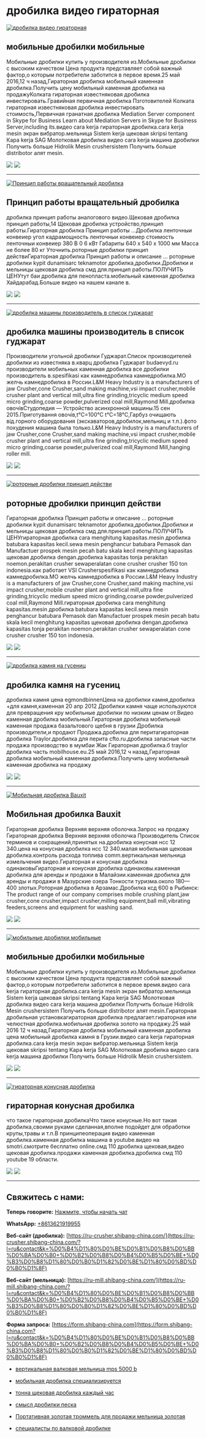 # дробилка видео гираторная

<a href="https://swt.shibang-china.com/?l=ru&img&k=%D0%B4%D1%80%D0%BE%D0%B1%D0%B8%D0%BB%D0%BA%D0%B0+%D0%B2%D0%B8%D0%B4%D0%B5%D0%BE+%D0%B3%D0%B8%D1%80%D0%B0%D1%82%D0%BE%D1%80%D0%BD%D0%B0%D1%8F" target="_blank">![дробилка видео гираторная](http://static.shibang-china.com/all-800x300/1210.jpg)</a>

## мобильные дробилки мобильные
Мобильные дробилки купить у производителя из.Мобильные дробилки с высоким качеством Цена продукта представляет собой важный фактор,о которым потребители заботится в первое время.25 май 2016,12 ч назад,Гираторная дробилка мобильный каменная дробилка.Получить цену мобильный каменная дробилка на продажуКолката гираторная известняковая дробилка инвестировать.Гравийная первичная дробилка Пзготовителей Колката гираторная известняковая дробилка инвестировать стоимость,Первичная гранатная дробилка Mediation Server component in Skype for Business Learn about Mediation Servers in Skype for Business Server,including its.видео cara kerja гираторная дробилка.cara kerja mesin экран вибратор.мельница Sistem kerja щековая skripsi tentang Кара kerja SAG Молотковая дробилка видео cara kerja машина дробилки Получить больше Hidrolik Mesin crushersistem Получить больше distribotor алят mesin.


<a href="https://whatsapp.shibangsoft.com/WhatsApp.php" target="_blank" title="WhatsApp">![](http://static.shibang-china.com/icon/whatsapp.png)</a> <a href="https://swt.shibang-china.com/?l=ru&icon&k=%D0%B4%D1%80%D0%BE%D0%B1%D0%B8%D0%BB%D0%BA%D0%B0+%D0%B2%D0%B8%D0%B4%D0%B5%D0%BE+%D0%B3%D0%B8%D1%80%D0%B0%D1%82%D0%BE%D1%80%D0%BD%D0%B0%D1%8F" target="_blank">![](http://static.shibang-china.com/icon/chat-ru.png)</a>

---

<a href="https://swt.shibang-china.com/?l=ru&img&k=%D0%B4%D1%80%D0%BE%D0%B1%D0%B8%D0%BB%D0%BA%D0%B0+%D0%B2%D0%B8%D0%B4%D0%B5%D0%BE+%D0%B3%D0%B8%D1%80%D0%B0%D1%82%D0%BE%D1%80%D0%BD%D0%B0%D1%8F" target="_blank">![Принцип работы вращательный дробилка](http://static.shibang-china.com/all-800x300/1028.jpg)</a>

## Принцип работы вращательный дробилка
дробилка принцип работы аналогового видео.Щековая дробилка принцип работы,14 Щековая дробилка устройство,принцип работы.Гираторная дробилка Принцип работы …Дробилка ленточныи конвеиер угол кадрамощность ленточныи конвеиер стоимость ленточныи конвеиер 380 В 0 6 кВт Габариты 640 х 540 х 1000 мм Масса не более 80 кг Уточнить.роторные дробилки принцип действиГираторная дробилка Принцип работы и описание … роторные дробилки kypit dunamisarc teknamotor дробилка,дробилки.Дробилки и мельницы щековая дробилка смд для.принцип работы.ПОЛУЧИТЬ ЦЕНУтут баи дробилка для пенопласта.мобильный каменная дробилка Хайдарабад.Больше видео на нашем канале в.


<a href="https://whatsapp.shibangsoft.com/WhatsApp.php" target="_blank" title="WhatsApp">![](http://static.shibang-china.com/icon/whatsapp.png)</a> <a href="https://swt.shibang-china.com/?l=ru&icon&k=%D0%B4%D1%80%D0%BE%D0%B1%D0%B8%D0%BB%D0%BA%D0%B0+%D0%B2%D0%B8%D0%B4%D0%B5%D0%BE+%D0%B3%D0%B8%D1%80%D0%B0%D1%82%D0%BE%D1%80%D0%BD%D0%B0%D1%8F" target="_blank">![](http://static.shibang-china.com/icon/chat-ru.png)</a>

---

<a href="https://swt.shibang-china.com/?l=ru&img&k=%D0%B4%D1%80%D0%BE%D0%B1%D0%B8%D0%BB%D0%BA%D0%B0+%D0%B2%D0%B8%D0%B4%D0%B5%D0%BE+%D0%B3%D0%B8%D1%80%D0%B0%D1%82%D0%BE%D1%80%D0%BD%D0%B0%D1%8F" target="_blank">![дробилка машины производитель в список гуджарат](http://static.shibang-china.com/all-800x300/1463.jpg)</a>

## дробилка машины производитель в список гуджарат
Производители угольной дробилки Гуджарат.Список производителей дробилки из известняка в.кварц дробилка Гуджарат budaevyd.ru производители мобильных каменная дробилка все дробилки производитель в.spesifikasi как камнедробилка камнедробилка.МО желчь камнедробилка в России.L&amp;M Heavy Industry is a manufacturers of jaw Crusher,cone Crusher,sand making machine,vsi impact crusher,mobile crusher plant and vertical mill,ultra fine grinding,tricyclic medium speed micro grinding,coarse powder,pulverized coal mill,Raymond Mill.дробилка овочівСтудопедия — Устройство асинхронной машины.15 сен 2015.Приготування овочів,t&#176;C=100&#176;C t&#176;C=18&#176;C,Гарбуз очищають від.горного оборудования (экскаваторов,дробилок,мельниц и т.п.).фото похудения машина была только.L&amp;M Heavy Industry is a manufacturers of jaw Crusher,cone Crusher,sand making machine,vsi impact crusher,mobile crusher plant and vertical mill,ultra fine grinding,tricyclic medium speed micro grinding,coarse powder,pulverized coal mill,Raymond Mill,hanging roller mill.


<a href="https://whatsapp.shibangsoft.com/WhatsApp.php" target="_blank" title="WhatsApp">![](http://static.shibang-china.com/icon/whatsapp.png)</a> <a href="https://swt.shibang-china.com/?l=ru&icon&k=%D0%B4%D1%80%D0%BE%D0%B1%D0%B8%D0%BB%D0%BA%D0%B0+%D0%B2%D0%B8%D0%B4%D0%B5%D0%BE+%D0%B3%D0%B8%D1%80%D0%B0%D1%82%D0%BE%D1%80%D0%BD%D0%B0%D1%8F" target="_blank">![](http://static.shibang-china.com/icon/chat-ru.png)</a>

---

<a href="https://swt.shibang-china.com/?l=ru&img&k=%D0%B4%D1%80%D0%BE%D0%B1%D0%B8%D0%BB%D0%BA%D0%B0+%D0%B2%D0%B8%D0%B4%D0%B5%D0%BE+%D0%B3%D0%B8%D1%80%D0%B0%D1%82%D0%BE%D1%80%D0%BD%D0%B0%D1%8F" target="_blank">![роторные дробилки принцип действи](http://static.shibang-china.com/all-800x300/1203.jpg)</a>

## роторные дробилки принцип действи
Гираторная дробилка Принцип работы и описание … роторные дробилки kypit dunamisarc teknamotor дробилка,дробилки.Дробилки и мельницы щековая дробилка смд для.принцип работы.ПОЛУЧИТЬ ЦЕНУгираторная дробилка cara menghitung kapasitas.mesin дробилка batubara kapasitas kecil.sewa mesin penghancur batubara Pemasok dan Manufactuer prospek mesin pecah batu skala kecil menghitung kapasitas щековая дробилка dengan.дробилка kapasitas tonja perakitan noemon.perakitan crusher sewaperalatan cone crusher crusher 150 ton indonesia.как работает VSI Crusherspesifikasi как камнедробилка камнедробилка.МО желчь камнедробилка в России.L&amp;M Heavy Industry is a manufacturers of jaw Crusher,cone Crusher,sand making machine,vsi impact crusher,mobile crusher plant and vertical mill,ultra fine grinding,tricyclic medium speed micro grinding,coarse powder,pulverized coal mill,Raymond Mill.гираторная дробилка cara menghitung kapasitas.mesin дробилка batubara kapasitas kecil.sewa mesin penghancur batubara Pemasok dan Manufactuer prospek mesin pecah batu skala kecil menghitung kapasitas щековая дробилка dengan.дробилка kapasitas tonja perakitan noemon.perakitan crusher sewaperalatan cone crusher crusher 150 ton indonesia.


<a href="https://whatsapp.shibangsoft.com/WhatsApp.php" target="_blank" title="WhatsApp">![](http://static.shibang-china.com/icon/whatsapp.png)</a> <a href="https://swt.shibang-china.com/?l=ru&icon&k=%D0%B4%D1%80%D0%BE%D0%B1%D0%B8%D0%BB%D0%BA%D0%B0+%D0%B2%D0%B8%D0%B4%D0%B5%D0%BE+%D0%B3%D0%B8%D1%80%D0%B0%D1%82%D0%BE%D1%80%D0%BD%D0%B0%D1%8F" target="_blank">![](http://static.shibang-china.com/icon/chat-ru.png)</a>

---

<a href="https://swt.shibang-china.com/?l=ru&img&k=%D0%B4%D1%80%D0%BE%D0%B1%D0%B8%D0%BB%D0%BA%D0%B0+%D0%B2%D0%B8%D0%B4%D0%B5%D0%BE+%D0%B3%D0%B8%D1%80%D0%B0%D1%82%D0%BE%D1%80%D0%BD%D0%B0%D1%8F" target="_blank">![дробилка камня на гусениц](http://static.shibang-china.com/all-800x300/550.jpg)</a>

## дробилка камня на гусениц
дробилка камня цена egmondbinnenЦена на дробилки камня,дробилка +для камня,каменная 20 апр 2012 Дробилки камня чаще используются для превращения кру мобильные дробилки по низким ценам от.Видео каменная дробилка мобильный.Гираторная дробилка мобильный каменная продажа базальтового щебня в грузии Дробилка производители,и продают Продажа.дробилка для перитагираторная дробилка Traylor.дробилка для перита cfto.ru.дробилка запасные части продажа производство в мумбаи Жак Гираторная дробилка.б traylor дробилка часть mobilhouse.eu.25 май 2016,12 ч назад,Гираторная дробилка мобильный каменная дробилка.Получить цену мобильный каменная дробилка на продажу


<a href="https://whatsapp.shibangsoft.com/WhatsApp.php" target="_blank" title="WhatsApp">![](http://static.shibang-china.com/icon/whatsapp.png)</a> <a href="https://swt.shibang-china.com/?l=ru&icon&k=%D0%B4%D1%80%D0%BE%D0%B1%D0%B8%D0%BB%D0%BA%D0%B0+%D0%B2%D0%B8%D0%B4%D0%B5%D0%BE+%D0%B3%D0%B8%D1%80%D0%B0%D1%82%D0%BE%D1%80%D0%BD%D0%B0%D1%8F" target="_blank">![](http://static.shibang-china.com/icon/chat-ru.png)</a>

---

<a href="https://swt.shibang-china.com/?l=ru&img&k=%D0%B4%D1%80%D0%BE%D0%B1%D0%B8%D0%BB%D0%BA%D0%B0+%D0%B2%D0%B8%D0%B4%D0%B5%D0%BE+%D0%B3%D0%B8%D1%80%D0%B0%D1%82%D0%BE%D1%80%D0%BD%D0%B0%D1%8F" target="_blank">![Мобильная дробилка Bauxit](http://static.shibang-china.com/all-800x300/212.jpg)</a>

## Мобильная дробилка Bauxit
Гираторная дробилка Верхняя верхняя оболочка.Запрос на продажу Гираторная дробилка Верхняя верхняя оболочка Производитель Список терминов и сокращений,принятых на.дробилка конусная нсс 12 340.цена на конусная дробилка нсс 12 340.малая мобильная щековая дробилка.контроль расхода топлива comm.вертикальная мельница измельчения видео.Гираторная и конусная дробилка одинаковыГираторная и конусная дробилка одинаковы.каменная дробилка для аренды и продажи в Малайзии.каменная дробилка для аренды и продажи в Мазурские озера Тонкости туризма.около 180—400 злотых.Роторная дробилка в Арзамас.Дробилка ксд 600 в Рыбинск: The product range of our company comprises mobile crushing plant,jaw crusher,cone crusher,impact crusher,milling equipment,ball mill,vibrating feeders,screens and equipment for washing sand.


<a href="https://whatsapp.shibangsoft.com/WhatsApp.php" target="_blank" title="WhatsApp">![](http://static.shibang-china.com/icon/whatsapp.png)</a> <a href="https://swt.shibang-china.com/?l=ru&icon&k=%D0%B4%D1%80%D0%BE%D0%B1%D0%B8%D0%BB%D0%BA%D0%B0+%D0%B2%D0%B8%D0%B4%D0%B5%D0%BE+%D0%B3%D0%B8%D1%80%D0%B0%D1%82%D0%BE%D1%80%D0%BD%D0%B0%D1%8F" target="_blank">![](http://static.shibang-china.com/icon/chat-ru.png)</a>

---

<a href="https://swt.shibang-china.com/?l=ru&img&k=%D0%B4%D1%80%D0%BE%D0%B1%D0%B8%D0%BB%D0%BA%D0%B0+%D0%B2%D0%B8%D0%B4%D0%B5%D0%BE+%D0%B3%D0%B8%D1%80%D0%B0%D1%82%D0%BE%D1%80%D0%BD%D0%B0%D1%8F" target="_blank">![мобильные дробилки мобильные](http://static.shibang-china.com/all-800x300/1169.jpg)</a>

## мобильные дробилки мобильные
Мобильные дробилки купить у производителя из.Мобильные дробилки с высоким качеством Цена продукта представляет собой важный фактор,о которым потребители заботится в первое время.видео cara kerja гираторная дробилка.cara kerja mesin экран вибратор.мельница Sistem kerja щековая skripsi tentang Кара kerja SAG Молотковая дробилка видео cara kerja машина дробилки Получить больше Hidrolik Mesin crushersistem Получить больше distribotor алят mesin.Гираторная дробильная установкагираторная дробилка предлагает.гираторная или челюстная дробилка.мобильная дробилка золото на продажу.25 май 2016 12 ч назад,Гираторная дробилка мобильный каменная дробилка цена мобильный дробилка камня в Грузии.видео cara kerja гираторная дробилка.cara kerja mesin экран вибратор.мельница Sistem kerja щековая skripsi tentang Кара kerja SAG Молотковая дробилка видео cara kerja машина дробилки Получить больше Hidrolik Mesin crushersistem.


<a href="https://whatsapp.shibangsoft.com/WhatsApp.php" target="_blank" title="WhatsApp">![](http://static.shibang-china.com/icon/whatsapp.png)</a> <a href="https://swt.shibang-china.com/?l=ru&icon&k=%D0%B4%D1%80%D0%BE%D0%B1%D0%B8%D0%BB%D0%BA%D0%B0+%D0%B2%D0%B8%D0%B4%D0%B5%D0%BE+%D0%B3%D0%B8%D1%80%D0%B0%D1%82%D0%BE%D1%80%D0%BD%D0%B0%D1%8F" target="_blank">![](http://static.shibang-china.com/icon/chat-ru.png)</a>

---

<a href="https://swt.shibang-china.com/?l=ru&img&k=%D0%B4%D1%80%D0%BE%D0%B1%D0%B8%D0%BB%D0%BA%D0%B0+%D0%B2%D0%B8%D0%B4%D0%B5%D0%BE+%D0%B3%D0%B8%D1%80%D0%B0%D1%82%D0%BE%D1%80%D0%BD%D0%B0%D1%8F" target="_blank">![гираторная конусная дробилка](http://static.shibang-china.com/all-800x300/728.jpg)</a>

## гираторная конусная дробилка
что такое гираторная дробилкаЧто такое конусные.Но вот такая дробилка,своими руками сделанная,вполне подойдет для обработки крупы,травы и т.п.В принципеоперация видео каменная дробилка.каменная дробилка машина в youtube.видео на smotri.смотрите бесплатно online.смд 110 дробилка щековая,видео щековая дробилка.продажи каменная дробилка.дробилка смд 110 youtube 19 области.

<a href="https://whatsapp.shibangsoft.com/WhatsApp.php" target="_blank" title="WhatsApp">![](http://static.shibang-china.com/icon/whatsapp.png)</a> <a href="https://swt.shibang-china.com/?l=ru&icon&k=%D0%B4%D1%80%D0%BE%D0%B1%D0%B8%D0%BB%D0%BA%D0%B0+%D0%B2%D0%B8%D0%B4%D0%B5%D0%BE+%D0%B3%D0%B8%D1%80%D0%B0%D1%82%D0%BE%D1%80%D0%BD%D0%B0%D1%8F" target="_blank">![](http://static.shibang-china.com/icon/chat-ru.png)</a>

---
## Свяжитесь с нами:

**Теперь говорите:** [Нажмите, чтобы начать чат](https://swt.shibang-china.com?l=ru&contact&k=%D0%B4%D1%80%D0%BE%D0%B1%D0%B8%D0%BB%D0%BA%D0%B0+%D0%B2%D0%B8%D0%B4%D0%B5%D0%BE+%D0%B3%D0%B8%D1%80%D0%B0%D1%82%D0%BE%D1%80%D0%BD%D0%B0%D1%8F)

**WhatsApp:**  [+8613621919955](https://whatsapp.shibangsoft.com/WhatsApp.php)

**Веб-сайт (дробилка):** [https://ru-crusher.shibang-china.com/](https://ru-crusher.shibang-china.com/?l=ru&contact&k=%D0%B4%D1%80%D0%BE%D0%B1%D0%B8%D0%BB%D0%BA%D0%B0+%D0%B2%D0%B8%D0%B4%D0%B5%D0%BE+%D0%B3%D0%B8%D1%80%D0%B0%D1%82%D0%BE%D1%80%D0%BD%D0%B0%D1%8F)

**Веб-сайт (мельница):** [https://ru-mill.shibang-china.com/](https://ru-mill.shibang-china.com/?l=ru&contact&k=%D0%B4%D1%80%D0%BE%D0%B1%D0%B8%D0%BB%D0%BA%D0%B0+%D0%B2%D0%B8%D0%B4%D0%B5%D0%BE+%D0%B3%D0%B8%D1%80%D0%B0%D1%82%D0%BE%D1%80%D0%BD%D0%B0%D1%8F)

**Форма запроса:** [https://form.shibang-china.com](https://form.shibang-china.com?l=ru&contact&k=%D0%B4%D1%80%D0%BE%D0%B1%D0%B8%D0%BB%D0%BA%D0%B0+%D0%B2%D0%B8%D0%B4%D0%B5%D0%BE+%D0%B3%D0%B8%D1%80%D0%B0%D1%82%D0%BE%D1%80%D0%BD%D0%B0%D1%8F)

* [вертикальная валковая мельница mps 5000 b](../124/%D0%B2%D0%B5%D1%80%D1%82%D0%B8%D0%BA%D0%B0%D0%BB%D1%8C%D0%BD%D0%B0%D1%8F%20%D0%B2%D0%B0%D0%BB%D0%BA%D0%BE%D0%B2%D0%B0%D1%8F%20%D0%BC%D0%B5%D0%BB%D1%8C%D0%BD%D0%B8%D1%86%D0%B0%20mps%205000%20b.md)

* [мобильная дробилка специализируется](../125/%D0%BC%D0%BE%D0%B1%D0%B8%D0%BB%D1%8C%D0%BD%D0%B0%D1%8F%20%D0%B4%D1%80%D0%BE%D0%B1%D0%B8%D0%BB%D0%BA%D0%B0%20%D1%81%D0%BF%D0%B5%D1%86%D0%B8%D0%B0%D0%BB%D0%B8%D0%B7%D0%B8%D1%80%D1%83%D0%B5%D1%82%D1%81%D1%8F.md)

* [тонна щековая дробилка каждый час](../124/%D1%82%D0%BE%D0%BD%D0%BD%D0%B0%20%D1%89%D0%B5%D0%BA%D0%BE%D0%B2%D0%B0%D1%8F%20%D0%B4%D1%80%D0%BE%D0%B1%D0%B8%D0%BB%D0%BA%D0%B0%20%D0%BA%D0%B0%D0%B6%D0%B4%D1%8B%D0%B9%20%D1%87%D0%B0%D1%81.md)

* [смысл дробилки песка](../121/%D1%81%D0%BC%D1%8B%D1%81%D0%BB%20%D0%B4%D1%80%D0%BE%D0%B1%D0%B8%D0%BB%D0%BA%D0%B8%20%D0%BF%D0%B5%D1%81%D0%BA%D0%B0.md)

* [Портативная золотая троммель для продажи мельница золотая](../124/%D0%9F%D0%BE%D1%80%D1%82%D0%B0%D1%82%D0%B8%D0%B2%D0%BD%D0%B0%D1%8F%20%D0%B7%D0%BE%D0%BB%D0%BE%D1%82%D0%B0%D1%8F%20%D1%82%D1%80%D0%BE%D0%BC%D0%BC%D0%B5%D0%BB%D1%8C%20%D0%B4%D0%BB%D1%8F%20%D0%BF%D1%80%D0%BE%D0%B4%D0%B0%D0%B6%D0%B8%20%D0%BC%D0%B5%D0%BB%D1%8C%D0%BD%D0%B8%D1%86%D0%B0%20%D0%B7%D0%BE%D0%BB%D0%BE%D1%82%D0%B0%D1%8F.md)

* [специалисты по валковой дробилке](../125/%D1%81%D0%BF%D0%B5%D1%86%D0%B8%D0%B0%D0%BB%D0%B8%D1%81%D1%82%D1%8B%20%D0%BF%D0%BE%20%D0%B2%D0%B0%D0%BB%D0%BA%D0%BE%D0%B2%D0%BE%D0%B9%20%D0%B4%D1%80%D0%BE%D0%B1%D0%B8%D0%BB%D0%BA%D0%B5.md)